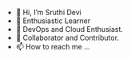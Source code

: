 - 👋 Hi, I’m Sruthi Devi
- 👀 Enthusiastic Learner
- 🌱 DevOps and Cloud Enthusiast.
- 💞️ Collaborator and Contributor.
- 📫 How to reach me ...

<!---
sruthi3333/sruthi3333 is a ✨ special ✨ repository because its `README.md` (this file) appears on your GitHub profile.
You can click the Preview link to take a look at your changes.
--->
